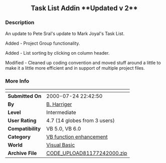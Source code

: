 ﻿<div align="center">

## Task List Addin \*\*Updated v 2\*\*


</div>

### Description

An update to Pete Sral's update to Mark Joyal's Task List.

Added - Project Group functionality.

Added - List sorting by clicking on column header.

Modified - Cleaned up coding convention and moved stuff around a little to make it a little more efficient and in support of multiple project files.
 
### More Info
 


<span>             |<span>
---                |---
**Submitted On**   |2000-07-24 22:42:50
**By**             |[B\. Harriger](https://github.com/Planet-Source-Code/PSCIndex/blob/master/ByAuthor/b-harriger.md)
**Level**          |Intermediate
**User Rating**    |4.7 (14 globes from 3 users)
**Compatibility**  |VB 5\.0, VB 6\.0
**Category**       |[VB function enhancement](https://github.com/Planet-Source-Code/PSCIndex/blob/master/ByCategory/vb-function-enhancement__1-25.md)
**World**          |[Visual Basic](https://github.com/Planet-Source-Code/PSCIndex/blob/master/ByWorld/visual-basic.md)
**Archive File**   |[CODE\_UPLOAD81177242000\.zip](https://github.com/Planet-Source-Code/b-harriger-task-list-addin-updated-v-2__1-10039/archive/master.zip)









